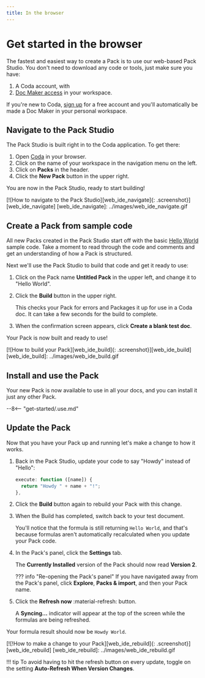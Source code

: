 ```yaml
---
title: In the browser
---
```


# Get started in the browser 

The fastest and easiest way to create a Pack is to use our web-based Pack Studio. You don't need to download any code or tools, just make sure you have:

1. A Coda account, with
2. [Doc Maker access](https://help.coda.io/en/articles/3388781-members-and-roles) in your workspace.

If you're new to Coda, [sign up](https://{{coda.domain}}/signup) for a free account and you'll automatically be made a Doc Maker in your personal workspace.

## Navigate to the Pack Studio

The Pack Studio is built right in to the Coda application. To get there:

1. Open [Coda](https://{{coda.domain}}/docs) in your browser.
1. Click on the name of your workspace in the navigation menu on the left.
1. Click on **Packs** in the header.
1. Click the **New Pack** button in the upper right.

You are now in the Pack Studio, ready to start building!

[![How to navigate to the Pack Studio][web_ide_navigate]{: .screenshot}][web_ide_navigate]
[web_ide_navigate]: ../images/web_ide_navigate.gif

## Create a Pack from sample code

All new Packs created in the Pack Studio start off with the basic [Hello World](../samples/hello_world.md) sample code. Take a moment to read through the code and comments and get an understanding of how a Pack is structured.

Next we'll use the Pack Studio to build that code and get it ready to use:

1. Click on the Pack name **Untitled Pack** in the upper left, and change it to "Hello World".

1. Click the **Build** button in the upper right.

    This checks your Pack for errors and Packages it up for use in a Coda doc. It can take a few seconds for the build to complete.

1. When the confirmation screen appears, click **Create a blank test doc**.

Your Pack is now built and ready to use!

[![How to build your Pack][web_ide_build]{: .screenshot}][web_ide_build]
[web_ide_build]: ../images/web_ide_build.gif

## Install and use the Pack

Your new Pack is now available to use in all your docs, and you can install it just any other Pack.

--8<-- "get-started/.use.md"

## Update the Pack

Now that you have your Pack up and running let's make a change to how it works.

1. Back in the Pack Studio, update your code to say "Howdy" instead of "Hello":

    ```ts hl_lines="2"
    execute: function ([name]) {
      return "Howdy " + name + "!";
    },
    ```

1. Click the **Build** button again to rebuild your Pack with this change.
1. When the Build has completed, switch back to your test document.

    You'll notice that the formula is still returning `Hello World`, and that's because formulas aren't automatically recalculated when you update your Pack code.

1. In the Pack's panel, click the **Settings** tab.

    The **Currently Installed** version of the Pack should now read **Version 2**.

    ??? info "Re-opening the Pack's panel"
        If you have navigated away from the Pack's panel, click **Explore**, **Packs & import**, and then your Pack name.

1. Click the **Refresh now** :material-refresh: button.

    A **Syncing...** indicator will appear at the top of the screen while the formulas are being refreshed.

Your formula result should now be `Howdy World`.

[![!How to make a change to your Pack][web_ide_rebuild]{: .screenshot}][web_ide_rebuild]
[web_ide_rebuild]: ../images/web_ide_rebuild.gif

!!! tip
    To avoid having to hit the refresh button on every update, toggle on the setting **Auto-Refresh When Version Changes**.
